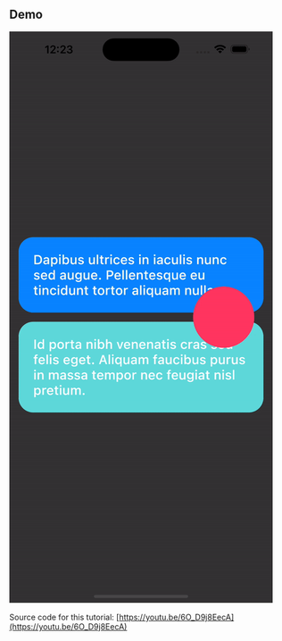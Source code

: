 ## Demo

![](https://raw.githubusercontent.com/antonkrasov/dynamic_child_height_layout_demo/main/media/demo.gif)

Source code for this tutorial: [https://youtu.be/6O_D9j8EecA](https://youtu.be/6O_D9j8EecA)
